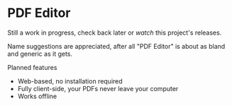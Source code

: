 # PDF Editor

Still a work in progress, check back later or *watch* this project's releases.

Name suggestions are appreciated, after all "PDF Editor" is about as bland and generic as it gets.

Planned features

- Web-based, no installation required
- Fully client-side, your PDFs never leave your computer
- Works offline
